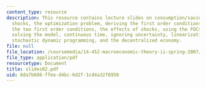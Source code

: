 ```yaml
---
content_type: resource
description: This resource contains lecture slides on consumption/saving and productivity
  shocks, the optimization problem, deriving the first order conditions, interpreting
  the two first order conditions, the effects of shocks, using the FOCs and intuition,
  solving the model, continuous time, ignoring uncertainty, linearization or log linearization,
  stochastic dynamic programming, and the decentralized economy.
file: null
file_location: /coursemedia/14-452-macroeconomic-theory-ii-spring-2007/8da7b686ffeed4bc6d2f1cd4a32f6950_slides02.pdf
file_type: application/pdf
resourcetype: Document
title: slides02.pdf
uid: 8da7b686-ffee-d4bc-6d2f-1cd4a32f6950
---
```

